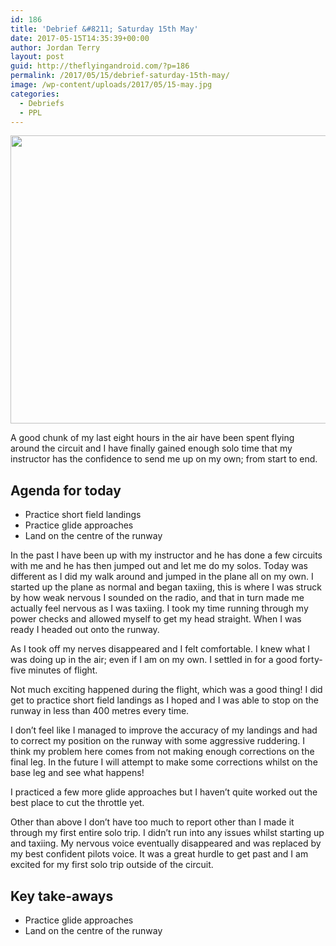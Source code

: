 ```yaml
---
id: 186
title: 'Debrief &#8211; Saturday 15th May'
date: 2017-05-15T14:35:39+00:00
author: Jordan Terry
layout: post
guid: http://theflyingandroid.com/?p=186
permalink: /2017/05/15/debrief-saturday-15th-may/
image: /wp-content/uploads/2017/05/15-may.jpg
categories:
  - Debriefs
  - PPL
---
```

<img loading="lazy" class="alignnone size-large wp-image-188" src="http://theflyingandroid.com/wp-content/uploads/2017/05/15-may-1024x461.jpg" alt="" width="1024" height="461" srcset="http://theflyingandroid.com/wp-content/uploads/2017/05/15-may-1024x461.jpg 1024w, http://theflyingandroid.com/wp-content/uploads/2017/05/15-may-300x135.jpg 300w, http://theflyingandroid.com/wp-content/uploads/2017/05/15-may-768x346.jpg 768w, http://theflyingandroid.com/wp-content/uploads/2017/05/15-may.jpg 2000w" sizes="(max-width: 1024px) 100vw, 1024px" />

A good chunk of my last eight hours in the air have been spent flying around the circuit and I have finally gained enough solo time that my instructor has the confidence to send me up on my own; from start to end.

## Agenda for today

  * Practice short field landings
  * Practice glide approaches
  * Land on the centre of the runway&nbsp;

In the past I have been up with my instructor and he has done a few circuits with me and he has then jumped out and let me do my solos. Today was different as I did my walk around and jumped in the plane all on my own. I started up the plane as normal and began taxiing, this is where I was struck by how weak nervous I sounded on the radio, and that in turn made me actually feel nervous as I was taxiing. I took my time running through my power checks and allowed myself to get my head straight. When I was ready I headed out onto the runway.

As I took off my nerves disappeared and I felt comfortable. I knew what I was doing up in the air; even if I am on my own. I settled in for a good forty-five minutes of flight.

Not much exciting happened during the flight, which was a good thing! I did get to practice short field landings as I hoped and I was able to stop on the runway in less than 400 metres every time.

I don’t feel like I managed to improve the accuracy of my landings and had to correct my position on the runway with some aggressive ruddering. I think my problem here comes from not making enough corrections on the final leg. In the future I will attempt to make some corrections whilst on the base leg and see what happens!

I practiced a few more glide approaches but I haven’t quite worked out the best place to cut the throttle yet.

Other than above I don’t have too much to report other than I made it through my first entire solo trip. I didn’t run into any issues whilst starting up and taxiing. My nervous voice eventually disappeared and was replaced by my best confident pilots voice. It was a great hurdle to get past and I am excited for my first solo trip outside of the circuit.

## Key take-aways

  * Practice glide approaches
  * Land on the centre of the runway